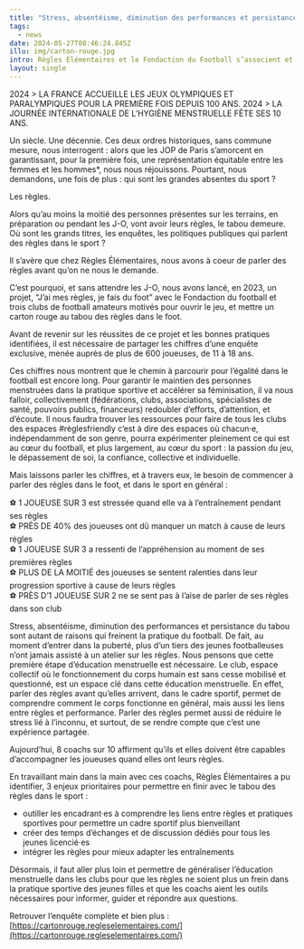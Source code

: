 ```yaml
---
title: "Stress, absentéisme, diminution des performances et persistance du tabou sont autant de raisons qui freinent la pratique du football"
tags:
  - news
date: 2024-05-27T08:46:24.845Z
illu: img/carton-rouge.jpg
intro: Règles Élémentaires et le Fondaction du Football s’associent et dévoilent les résultats inédits de leur enquête « J’ai mes règles, je fais du foot » et le lancement de leur action de formation et de sensibilisation sur le sujet des menstruations auprès des clubs de football
layout: single
---
```

2024 > LA FRANCE ACCUEILLE LES JEUX OLYMPIQUES ET PARALYMPIQUES POUR LA PREMIÈRE FOIS DEPUIS
100 ANS.
2024 > LA JOURNÉE INTERNATIONALE DE L’HYGIÈNE MENSTRUELLE FÊTE SES 10 ANS. 

Un siècle. Une décennie. Ces deux ordres historiques, sans commune mesure, nous interrogent : alors que les JOP de Paris s’amorcent en garantissant, pour la première fois, une  représentation équitable entre les femmes et les hommes*, nous nous réjouissons. Pourtant, nous demandons, une fois de plus : qui sont les grandes absentes du sport ?

Les règles.

Alors qu’au moins la moitié des personnes présentes sur les terrains, en préparation ou pendant les J-O, vont avoir leurs règles, le tabou demeure. Où sont les grands titres, les enquêtes, les politiques publiques qui parlent des règles dans le sport ?

Il s’avère que chez Règles Élémentaires, nous avons à coeur de parler des règles avant qu’on ne nous le demande.

C’est pourquoi, et sans attendre les J-O, nous avons lancé, en 2023, un projet, “J’ai mes règles, je fais du foot” avec le Fondaction du football et trois clubs de football amateurs motivés pour ouvrir le jeu, et mettre un carton rouge au tabou des règles dans le foot.

Avant de revenir sur les réussites de ce projet et les bonnes pratiques identifiées, il est nécessaire de partager les chiffres d’une enquête exclusive, menée auprès de plus de 600 joueuses, de 11 à 18 ans.

Ces chiffres nous montrent que le chemin à parcourir pour l’égalité dans le football est encore long.
Pour garantir le maintien des personnes menstruées dans la pratique sportive et accélérer sa féminisation, il va nous falloir, collectivement (fédérations, clubs, associations, spécialistes de santé, pouvoirs publics, financeurs) redoubler d’efforts, d’attention, et d’écoute. Il nous faudra trouver les ressources pour faire de tous les clubs des espaces #règlesfriendly c’est à dire des espaces où chacun·e, indépendamment de son genre, pourra expérimenter pleinement ce qui est au cœur du football, et plus largement, au cœur du sport : la passion du jeu, le dépassement de soi, la confiance, collective et individuelle.

Mais laissons parler les chiffres, et à travers eux, le besoin de commencer à parler des règles dans le foot, et dans le sport en général :

:soccer: 1 JOUEUSE SUR 3 est stressée quand elle va à l’entraînement pendant ses règles\
:soccer: PRÈS DE 40% des joueuses ont dû manquer un match à cause de leurs règles\
:soccer: 1 JOUEUSE SUR 3 a ressenti de l’appréhension au moment de ses premières règles\
:soccer: PLUS DE LA MOITIÉ des joueuses se sentent ralenties dans leur progression sportive à cause de leurs règles\
:soccer: PRÈS D’1 JOUEUSE SUR 2 ne se sent pas à l’aise de parler de ses règles dans son club

Stress, absentéisme, diminution des performances et persistance du tabou sont autant de raisons qui freinent la pratique du football. De fait, au moment d’entrer dans la puberté, plus d’un tiers des jeunes footballeuses n’ont jamais assisté à un atelier sur les règles. Nous pensons que cette première étape d’éducation menstruelle est nécessaire. Le club, espace collectif où le fonctionnement du corps humain est sans cesse mobilisé et questionné, est un espace clé dans cette éducation menstruelle. En effet, parler des règles avant qu’elles arrivent, dans le cadre sportif, permet de comprendre comment le corps fonctionne en général, mais aussi les liens entre règles et performance. Parler des règles permet aussi de réduire le stress lié à l’inconnu, et surtout, de se rendre compte que c’est une expérience partagée.

Aujourd’hui, 8 coachs sur 10 affirment qu’ils et elles doivent être capables d’accompagner les joueuses quand elles ont leurs règles.

En travaillant main dans la main avec ces coachs, Règles Élémentaires a pu identifier, 3 enjeux prioritaires pour permettre en finir avec le tabou des règles dans le sport :
* outiller les encadrant·es à comprendre les liens entre règles et pratiques sportives pour permettre un cadre sportif
plus bienveillant
* créer des temps d’échanges et de discussion dédiés pour tous les jeunes licencié·es
* intégrer les règles pour mieux adapter les entraînements

Désormais, il faut aller plus loin et permettre de généraliser l’éducation menstruelle dans les clubs pour que les règles ne soient plus un frein dans la pratique sportive des jeunes filles et que les coachs aient les outils nécessaires pour informer, guider et répondre aux questions.

Retrouver l’enquête complète et bien plus : [https://cartonrouge.regleselementaires.com/](https://cartonrouge.regleselementaires.com/)